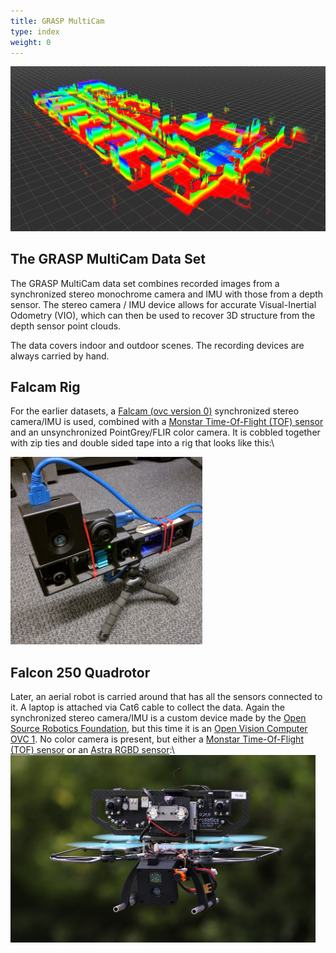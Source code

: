 ```yaml
---
title: GRASP MultiCam
type: index
weight: 0
---
```

![header](media/landing_page.jpg)
## The GRASP MultiCam Data Set

The GRASP MultiCam data set combines recorded images from a
synchronized stereo monochrome camera and IMU  with those from a depth
sensor. The stereo camera / IMU device allows for accurate
Visual-Inertial Odometry (VIO), which can then be used to recover 3D
structure from the depth sensor point clouds.

The data covers indoor and outdoor scenes. The recording devices are
always carried by hand.

## Falcam Rig
For the earlier datasets, a
[Falcam (ovc version 0)](https://github.com/osrf/ovc/tree/master/hardware/ovc0/HarleyTandem)
synchronized stereo camera/IMU is used, combined with
a
[Monstar Time-Of-Flight (TOF) sensor](https://pmdtec.com/picofamily/)
and an unsynchronized  PointGrey/FLIR color camera. It
is cobbled together with zip ties and double sided tape into a rig
that looks like this:\\
<td><img src="media/falcam_rig.jpg" height="300"/></td>

## Falcon 250 Quadrotor

Later, an aerial robot is carried around that has all
the sensors connected to it. A laptop is attached via Cat6 cable to collect the
data. Again the synchronized stereo camera/IMU is a custom device made
by the [Open Source Robotics Foundation](https://www.openrobotics.org/), but
this time it is an [Open Vision Computer OVC 1](https://github.com/osrf/ovc).
No color camera is present, but either a
[Monstar Time-Of-Flight (TOF) sensor](https://pmdtec.com/picofamily/)
or an [Astra RGBD sensor](https://orbbec3d.com/product-astra-pro/):\\
<img src="media/falcon_250.jpg" height="300"/>
